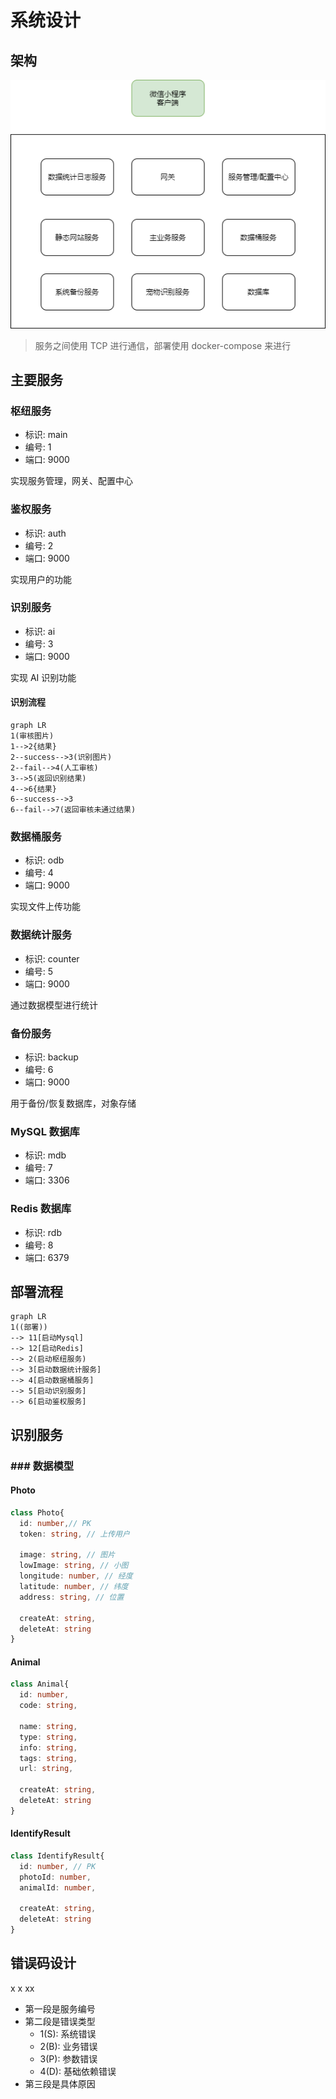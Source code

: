 # 系统设计

## 架构

![](系统设计.assets/架构设计.png)

> 服务之间使用 TCP 进行通信，部署使用 docker-compose 来进行

## 主要服务

### 枢纽服务

- 标识: main
- 编号: 1
- 端口: 9000

实现服务管理，网关、配置中心

### 鉴权服务

- 标识: auth
- 编号: 2
- 端口: 9000

实现用户的功能

### 识别服务

- 标识: ai
- 编号: 3
- 端口: 9000

实现 AI 识别功能

#### 识别流程

```mermaid
graph LR
1(审核图片)
1-->2{结果}
2--success-->3(识别图片)
2--fail-->4(人工审核)
3-->5(返回识别结果)
4-->6{结果}
6--success-->3
6--fail-->7(返回审核未通过结果)
```

### 数据桶服务

- 标识: odb
- 编号: 4
- 端口: 9000

实现文件上传功能

### 数据统计服务

- 标识: counter
- 编号: 5
- 端口: 9000

通过数据模型进行统计

### 备份服务

- 标识: backup
- 编号: 6
- 端口: 9000

用于备份/恢复数据库，对象存储

### MySQL 数据库

- 标识: mdb
- 编号: 7
- 端口: 3306

### Redis 数据库

- 标识: rdb
- 编号: 8
- 端口: 6379

## 部署流程

```mermaid
graph LR
1((部署))
--> 11[启动Mysql]
--> 12[启动Redis]
--> 2(启动枢纽服务)
--> 3[启动数据统计服务]
--> 4[启动数据桶服务]
--> 5[启动识别服务]
--> 6[启动鉴权服务]
```

## 识别服务

### ### 数据模型

#### Photo

```ts
class Photo{
  id: number,// PK
  token: string, // 上传用户

  image: string, // 图片
  lowImage: string, // 小图
  longitude: number, // 经度
  latitude: number, // 纬度
  address: string, // 位置

  createAt: string,
  deleteAt: string
}
```

#### Animal

```ts
class Animal{
  id: number,
  code: string,

  name: string,
  type: string,
  info: string,
  tags: string,
  url: string,

  createAt: string,
  deleteAt: string
}
```

#### IdentifyResult

```ts
class IdentifyResult{
  id: number, // PK
  photoId: number,
  animalId: number,

  createAt: string,
  deleteAt: string
}
```

## 错误码设计

x x xx

- 第一段是服务编号
- 第二段是错误类型
  - 1(S): 系统错误
  - 2(B): 业务错误
  - 3(P): 参数错误
  - 4(D): 基础依赖错误
- 第三段是具体原因
